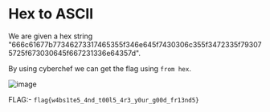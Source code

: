 # Hex to ASCII

We are given a hex string "666c61677b77346273317465355f346e645f7430306c355f3472335f793075725f673030645f667231336e64357d".

By using cyberchef we can get the flag using ``from hex``.

![image](https://user-images.githubusercontent.com/73250884/126042630-98b5e0e7-9e7b-4da1-8281-c940c9efdfb8.png)

FLAG:- ```flag{w4bs1te5_4nd_t00l5_4r3_y0ur_g00d_fr13nd5}```

